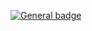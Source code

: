 
 [![General badge](https://img.shields.io/badge/ProtonMail-8B89CC?style=for-the-badge&logo=protonmail&logoColor=white)](https://protonmail.ch/ghornig@prontonmail.ch)
